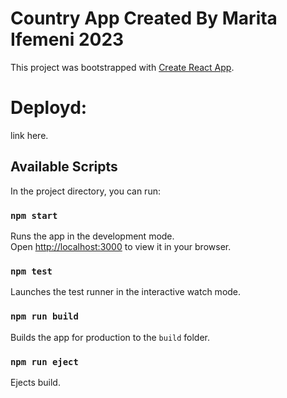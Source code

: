# Country App Created By Marita Ifemeni 2023

This project was bootstrapped with [Create React App](https://github.com/facebook/create-react-app).

# Deployd:

link here.
## Available Scripts

In the project directory, you can run:
### `npm start`

Runs the app in the development mode.\
Open [http://localhost:3000](http://localhost:3000) to view it in your browser.

### `npm test`

Launches the test runner in the interactive watch mode.

### `npm run build`

Builds the app for production to the `build` folder.

### `npm run eject`

Ejects build. 
